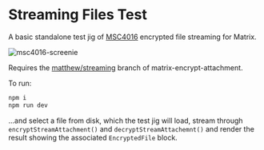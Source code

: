 # Streaming Files Test

A basic standalone test jig of [MSC4016](https://github.com/matrix-org/matrix-spec-proposals/pull/4016) encrypted
file streaming for Matrix.

![msc4016-screenie](https://github.com/matrix-org/streaming-files-test/assets/1294269/2b6f09eb-67be-4715-8860-363557c2a8e5)

Requires the [matthew/streaming](https://github.com/matrix-org/matrix-encrypt-attachment/pull/26) branch of matrix-encrypt-attachment.

To run:

```bash
npm i
npm run dev
```

...and select a file from disk, which the test jig will load, stream through `encryptStreamAttachment()` and
`decryptStreamAttachemnt()` and render the result showing the associated `EncryptedFile` block.
